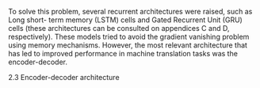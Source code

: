 To solve this problem, several recurrent architectures were raised, such as Long short-
term memory (LSTM) cells and Gated Recurrent Unit (GRU) cells (these architectures
can be consulted on appendices C and D, respectively). These models tried to avoid
the gradient vanishing problem using memory mechanisms. However, the most relevant
architecture that has led to improved performance in machine translation tasks was the
encoder-decoder.

2.3 Encoder-decoder architecture
